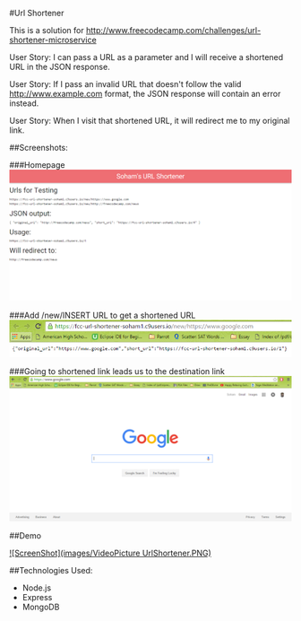 #Url Shortener

This is a solution for http://www.freecodecamp.com/challenges/url-shortener-microservice

User Story: I can pass a URL as a parameter and I will receive a shortened URL in the JSON response.

User Story: If I pass an invalid URL that doesn't follow the valid http://www.example.com format, the JSON response will contain an error instead.

User Story: When I visit that shortened URL, it will redirect me to my original link.

##Screenshots:

###Homepage
<img src="/images/UrlShortener1.PNG">

###Add /new/INSERT URL to get a shortened URL
<img src="/images/UrlShortener2.PNG">

###Going to shortened link leads us to the destination link
<img src="/images/UrlShortener3.PNG">

##Demo

[![ScreenShot](images/VideoPicture UrlShortener.PNG)](https://youtu.be/TKOJHJ1bE68)

##Technologies Used:
- Node.js
- Express
- MongoDB
